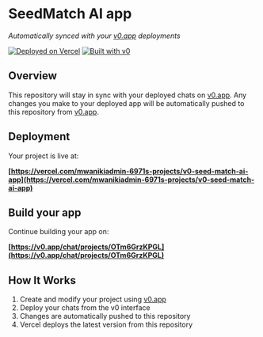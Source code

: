 # SeedMatch AI app

*Automatically synced with your [v0.app](https://v0.app) deployments*

[![Deployed on Vercel](https://img.shields.io/badge/Deployed%20on-Vercel-black?style=for-the-badge&logo=vercel)](https://vercel.com/mwanikiadmin-6971s-projects/v0-seed-match-ai-app)
[![Built with v0](https://img.shields.io/badge/Built%20with-v0.app-black?style=for-the-badge)](https://v0.app/chat/projects/OTm6GrzKPGL)

## Overview

This repository will stay in sync with your deployed chats on [v0.app](https://v0.app).
Any changes you make to your deployed app will be automatically pushed to this repository from [v0.app](https://v0.app).

## Deployment

Your project is live at:

**[https://vercel.com/mwanikiadmin-6971s-projects/v0-seed-match-ai-app](https://vercel.com/mwanikiadmin-6971s-projects/v0-seed-match-ai-app)**

## Build your app

Continue building your app on:

**[https://v0.app/chat/projects/OTm6GrzKPGL](https://v0.app/chat/projects/OTm6GrzKPGL)**

## How It Works

1. Create and modify your project using [v0.app](https://v0.app)
2. Deploy your chats from the v0 interface
3. Changes are automatically pushed to this repository
4. Vercel deploys the latest version from this repository
